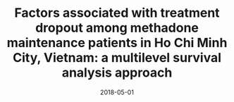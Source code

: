 ---
abstract:
address:
  city: Hanoi
  country: Vietnam
  postcode: 
  region: 
  street: 
all_day: false
authors: 
  - admin
date: "2018-05-01"
date_end: ""
event: Multilevel modelling workshop
event_url: 
featured: false
image:
  caption: ''
  focal_point: Right
links:
- icon:
  icon_pack:
  name:
  url: 
location: Hanoi, Vietnam 
projects:
- 
publishDate: "2018-05-01"
slides:
summary: Oral presentation 
tags: []
title: "Factors associated with treatment dropout among methadone maintenance patients in Ho Chi Minh City, Vietnam: a multilevel survival analysis approach"
url_code: ""
url_pdf: ""
url_slides: ""
url_video: ""
---